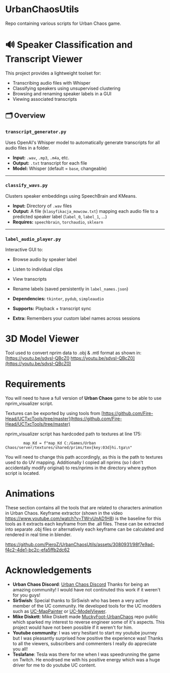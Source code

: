 # UrbanChaosUtils
Repo containing various scripts for Urban Chaos game.

# 🔊 Speaker Classification and Transcript Viewer

This project provides a lightweight toolset for:
- Transcribing audio files with Whisper
- Classifying speakers using unsupervised clustering
- Browsing and renaming speaker labels in a GUI
- Viewing associated transcripts

## 🗂 Overview

### `transcript_generator.py`
Uses OpenAI's Whisper model to automatically generate transcripts for all audio files in a folder.

- **Input:** `.wav`, `.mp3`, `.m4a`, etc.
- **Output:** `.txt` transcript for each file
- **Model:** Whisper (default = `base`, changeable)

---

### `classify_wavs.py`
Clusters speaker embeddings using SpeechBrain and KMeans.

- **Input:** Directory of `.wav` files
- **Output:** A file (`klasyfikacja_mowcow.txt`) mapping each audio file to a predicted speaker label (`label_0`, `label_1`, ...)
- **Requires:** `speechbrain`, `torchaudio`, `sklearn`

---

### `label_audio_player.py`
Interactive GUI to:
- Browse audio by speaker label
- Listen to individual clips
- View transcripts
- Rename labels (saved persistently in `label_names.json`)

- **Dependencies:** `tkinter`, `pydub`, `simpleaudio`
- **Supports:** Playback + transcript sync
- **Extra:** Remembers your custom label names across sessions

# 3D Model Viewer
Tool used to convert nprim data to .obj & .mtl format as shown in:
[https://youtu.be/sdvsI-QBcZ0 https://youtu.be/sdvsI-QBcZ0](https://youtu.be/sdvsI-QBcZ0)

# Requirements
You will need to have a full version of **Urban Chaos** game to be able to use nprim_visualizer script. 


Textures can be exported by using tools from [https://github.com/Fire-Head/UCTxcTools/tree/master](https://github.com/Fire-Head/UCTxcTools/tree/master)

nprim_visualizer script has hardcoded path to textures at line 175:

            map_Kd = f"map_Kd C:/Games/Urban Chaos/server/textures/shared/prims/tex{key:03d}hi.tga\n"

You will need to change this path accordingly, as this is the path to textures used to do UV mapping. 
Additionally I copied all nprims (so I don't accidentally modify original) to res/nprims in the directory where python script is located. 

# Animations
These section contains all the tools that are related to characters animation in Urban Chaos. 
Keyframe extractor (shown in the video https://www.youtube.com/watch?v=TWrvUnAD1H8) is the baseline for this tools as it extracts each keyframe from the .all files. 
These can be extracted into separate .obj files or alternatively each keyframe can be calculated and rendered in real time in blender. 

https://github.com/PieroZ/UrbanChaosUtils/assets/3080931/98f7e9ad-f4c2-4de1-bc2c-efa5ffb2dc62

# Acknowledgements

   + **Urban Chaos Discord**:  [Urban Chaos Discord](https://discord.gg/uHny8apA2n) Thanks for being an amazing community! I would have not continuted this work if it weren't for you guys! 
   + **SirSwish**: Special thanks to SirSwish who has been a very active member of the UC community. He developed tools for the UC modders such as [UC-MapPainter](https://github.com/SirSwish/UC-MapPainter) or [UC-ModelViewer](https://github.com/SirSwish/UC-ModelViewer). 
   + **Mike Diskett**: Mike Diskett made [MuckyFoot-UrbanChaos](https://github.com/dizzy2003/MuckyFoot-UrbanChaos) repo public which sparked my interest to reverse engineer some of it's aspects. This project would have not been possible if it weren't for him.
   + **Youtube community**: I was very hesitant to start my youtube journey but I was pleasantly surprised how positive the experience was! Thanks to all the viewers, subscribers and commenters I really do appreciate you all!
   + **Teslafane**: Tesla was there for me when I was speedrunning the game on Twitch. He enodrsed me with his positive energy which was a huge driver for me to do youtube UC content.
